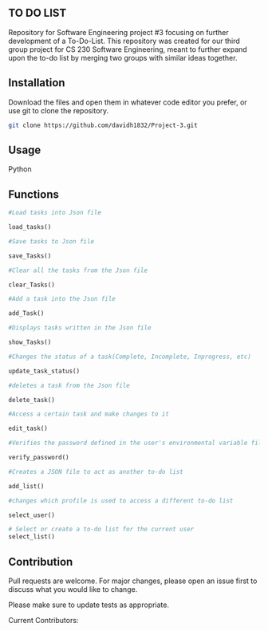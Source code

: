 ## TO DO LIST

Repository for Software Engineering project #3 focusing on further development of a To-Do-List. This repository was created for our third group project for CS 230 Software Engineering, meant to further expand upon the to-do list by merging two groups with similar ideas together. 

## Installation
Download the files and open them in whatever code editor you prefer, or use git to clone the repository.
```bash
git clone https://github.com/davidh1832/Project-3.git
```

## Usage
Python

## Functions
```python
#Load tasks into Json file

load_tasks()

#Save tasks to Json file

save_Tasks()

#Clear all the tasks from the Json file

clear_Tasks()

#Add a task into the Json file

add_Task()

#Displays tasks written in the Json file

show_Tasks()

#Changes the status of a task(Complete, Incomplete, Inprogress, etc)

update_task_status()

#deletes a task from the Json file

delete_task()

#Access a certain task and make changes to it

edit_task()

#Verifies the password defined in the user's environmental variable file.

verify_password()

#Creates a JSON file to act as another to-do list

add_list()

#changes which profile is used to access a different to-do list

select_user()

# Select or create a to-do list for the current user
select_list()
```



## Contribution
Pull requests are welcome. For major changes, please open an issue first
to discuss what you would like to change.

Please make sure to update tests as appropriate.

Current Contributors: 
  
